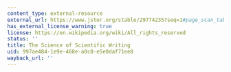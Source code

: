 ```yaml
---
content_type: external-resource
external_url: https://www.jstor.org/stable/29774235?seq=1#page_scan_tab_contents
has_external_license_warning: true
license: https://en.wikipedia.org/wiki/All_rights_reserved
status: ''
title: The Science of Scientific Writing
uid: 997ae484-1e9e-468e-a0c8-e5e0daf71ee8
wayback_url: ''
---
```

